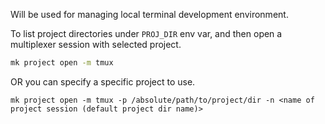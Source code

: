 Will be used for managing local terminal development environment.

To list project directories under `PROJ_DIR` env var, and then open a multiplexer session with selected project.
```bash
mk project open -m tmux
```
OR you can specify a specific project to use.
```
mk project open -m tmux -p /absolute/path/to/project/dir -n <name of project session (default project dir name)>
```